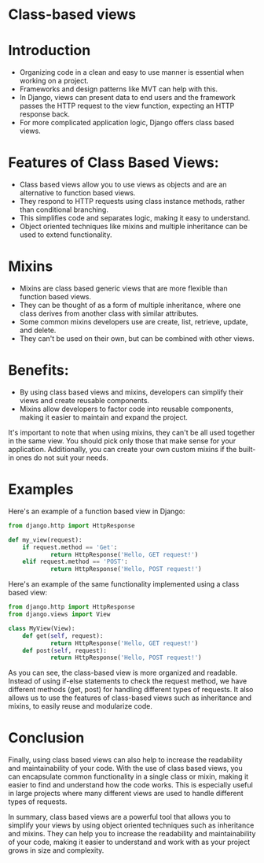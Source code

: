 # Class-based views

# Introduction

- Organizing code in a clean and easy to use manner is essential when working on a project.
- Frameworks and design patterns like MVT can help with this.
- In Django, views can present data to end users and the framework passes the HTTP request to the view function, expecting an HTTP response back.
- For more complicated application logic, Django offers class based views.

# Features of Class Based Views:

- Class based views allow you to use views as objects and are an alternative to function based views.
- They respond to HTTP requests using class instance methods, rather than conditional branching.
- This simplifies code and separates logic, making it easy to understand.
- Object oriented techniques like mixins and multiple inheritance can be used to extend functionality.

# Mixins

- Mixins are class based generic views that are more flexible than function based views.
- They can be thought of as a form of multiple inheritance, where one class derives from another class with similar attributes.
- Some common mixins developers use are create, list, retrieve, update, and delete.
- They can't be used on their own, but can be combined with other views.

# Benefits:

- By using class based views and mixins, developers can simplify their views and create reusable components.
- Mixins allow developers to factor code into reusable components, making it easier to maintain and expand the project.

It's important to note that when using mixins, they can't be all used together in the same view. You should pick only those that make sense for your application. Additionally, you can create your own custom mixins if the built-in ones do not suit your needs.

# Examples

Here's an example of a function based view in Django:

```python
from django.http import HttpResponse

def my_view(request):
	if request.method == 'Get':
			return HttpResponse('Hello, GET request!')
	elif request.method == 'POST':
			return HttpResponse('Hello, POST request!')
```

Here's an example of the same functionality implemented using a class based view:

```python
from django.http import HttpResponse
from django.views import View

class MyView(View):
	def get(self, request):
			return HttpResponse('Hello, GET request!')
	def post(self, request):
			return HttpResponse('Hello, POST request!')
```

As you can see, the class-based view is more organized and readable. Instead of using if-else statements to check the request method, we have different methods (get, post) for handling different types of requests. It also allows us to use the features of class-based views such as inheritance and mixins, to easily reuse and modularize code.

# Conclusion

Finally, using class based views can also help to increase the readability and maintainability of your code. With the use of class based views, you can encapsulate common functionality in a single class or mixin, making it easier to find and understand how the code works. This is especially useful in large projects where many different views are used to handle different types of requests. 

In summary, class based views are a powerful tool that allows you to simplify your views by using object oriented techniques such as inheritance and mixins. They can help you to increase the readability and maintainability of your code, making it easier to understand and work with as your project grows in size and complexity.